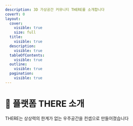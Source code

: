 ```yaml
---
description: 3D 가상공간 커뮤니티 THERE를 소개합니다
coverY: 0
layout:
  cover:
    visible: true
    size: full
  title:
    visible: true
  description:
    visible: true
  tableOfContents:
    visible: true
  outline:
    visible: true
  pagination:
    visible: true
---
```


# 🌌 플랫폼 THERE 소개

THERE는 상상력의 한계가 없는 우주공간을 컨셉으로 만들어졌습니다

